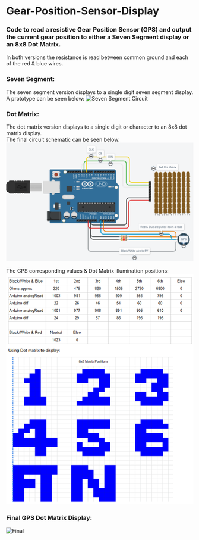 # Gear-Position-Sensor-Display

### Code to read a resistive Gear Position Sensor (GPS) and output the current gear position to either a Seven Segment display or an 8x8 Dot Matrix.

In both versions the resistance is read between common ground and each of the red & blue wires.

### Seven Segment:
The seven segment version displays to a single digit seven segment display.<br />
A prototype can be seen below:
![Seven Segment Circuit](https://github.com/SenanS/Gear-Position-Sensor-Display/blob/main/Images/7%20Seg%20Prototype.jpg)

### Dot Matrix:
The dot matrix version displays to a single digit or character to an 8x8 dot matrix display. <br />
The final circuit schematic can be seen below.
![Dot Schema](https://github.com/SenanS/Gear-Position-Sensor-Display/blob/main/Images/Matrix%20Schematic.PNG)

The GPS corresponding values & Dot Matrix illumination positions:
![Positions Table](https://github.com/SenanS/Gear-Position-Sensor-Display/blob/main/Images/Matrix%20Tables.PNG)

### Final GPS Dot Matrix Display:
![Final](https://github.com/SenanS/Gear-Position-Sensor-Display/blob/main/Images/WorkingGPS.gif)

